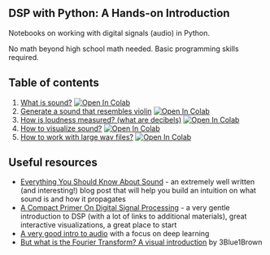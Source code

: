 ## DSP with Python: A Hands-on Introduction

Notebooks on working with digital signals (audio) in Python.

No math beyond high school math needed. Basic programming skills required.

## Table of contents

1. [What is sound?](https://github.com/earthspecies/from_zero_to_DSP/blob/master/01_What_is_sound%3F.ipynb) [![Open In Colab](https://colab.research.google.com/assets/colab-badge.svg)](https://colab.research.google.com/github/earthspecies/from_zero_to_DSP/blob/master/01_What_is_sound%3F.ipynb)
1. [Generate a sound that resembles violin](https://github.com/earthspecies/from_zero_to_DSP/blob/master/02_Generate_a_sound_that_resembles_violin.ipynb) [![Open In Colab](https://colab.research.google.com/assets/colab-badge.svg)](https://colab.research.google.com/github/earthspecies/from_zero_to_DSP/blob/master/02_Generate_a_sound_that_resembles_violin.ipynb)
1. [How is loudness measured? (what are decibels)](https://github.com/earthspecies/from_zero_to_DSP/blob/master/03_How_is_loudness_measured%3F_(what_are_decibels).ipynb) [![Open In Colab](https://colab.research.google.com/assets/colab-badge.svg)](https://colab.research.google.com/github/earthspecies/from_zero_to_DSP/blob/master/03_How_is_loudness_measured%3F_(what_are_decibels).ipynb)
1. [How to visualize sound?](https://github.com/earthspecies/from_zero_to_DSP/blob/master/04_How_to_visualize_sound%3F.ipynb) [![Open In Colab](https://colab.research.google.com/assets/colab-badge.svg)](https://colab.research.google.com/github/earthspecies/from_zero_to_DSP/blob/master/04_How_to_visualize_sound%3F.ipynb)
1. [How to work with large wav files?](https://github.com/earthspecies/from_zero_to_DSP/blob/master/05_How_to_work_with_large_wav_files%3F.ipynb) [![Open In Colab](https://colab.research.google.com/assets/colab-badge.svg)](https://colab.research.google.com/github/earthspecies/from_zero_to_DSP/blob/master/05_How_to_work_with_large_wav_files%3F.ipynb)


## Useful resources

* [Everything You Should Know About Sound](https://waitbutwhy.com/2016/03/sound.html) - an extremely well written (and interesting!) blog post that will help you build an intuition on what sound is and how it propagates 
* [A Compact Primer On Digital Signal Processing](https://jackschaedler.github.io/circles-sines-signals/index.html) - a very gentle introduction to DSP (with a lot of links to additional materials), great interactive visualizations, a great place to start
* [A very good intro to audio](https://github.com/mogwai/fastai_audio/blob/master/tutorials/01_Intro_to_Audio.ipynb) with a focus on deep learning
* [But what is the Fourier Transform? A visual introduction](https://www.youtube.com/watch?v=spUNpyF58BY) by 3Blue1Brown
